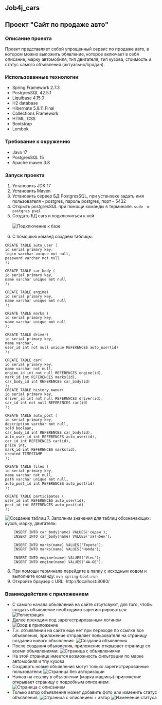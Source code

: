 ## Job4j_cars

## Проект "Сайт по продаже авто"

###  Описание проекта

Проект представляет собой упрощенный сервис по продаже авто, в котором можно выложить обявление, которое включает 
в себя описание, марку автомобиля, тип двигателя, тип кузова, стоимость и статус самого объявления (актуально/продан).


### Использованные технологии
* Spring Framework 2.7.3
* PostgresSQL 42.5.1
* Liquibase 4.15.0
* H2 database
* Hibernate 5.6.11.Final
* Collections Framework
* HTML, CSS
* Bootstrap
* Lombok

### Требование к окружению
* Java 17
* PostgresSQL 15
* Apache maven 3.8

### Запуск проекта
1. Установить JDK 17
2. Установить Maven
3. Установить сервер БД PostgresSQL, при установке задать имя пользователя - postgres, пароль postgres, порт - 5432
4. Открыть postgresSQL при помощи команды в терминале: 
``sudo -u postgres psql``
5. Создать БД cars и подключиться к ней<br><br>
![Подключение к базе](img/connectioncreate.png)<br><br>
6. С помощью команд создаем таблицы:
```postgres-sql 
CREATE TABLE auto_user (
id serial primary key,
login varchar unique not null,
password varchar not null
);

CREATE TABLE car_body (
id serial primary key,
name varchar unique not null
);

CREATE TABLE engine(
id serial primary key,
name varchar unique not null
);

CREATE TABLE marks (
id serial primary key,
name varchar unique not null
);

CREATE TABLE driver(
id serial primary key,
name varchar,
user_id int not null unique REFERENCES auto_user(id)
);

CREATE TABLE car(
id serial primary key,
name varchar not null,
engine_id int not null REFERENCES engine(id),
mark_id int REFERENCES marks(id),
car_body_id int REFERENCES car_body(id)
);
CREATE TABLE history_owner(
id serial primary key,
driver_id int not null REFERENCES driver(id),
car_id int not null REFERENCES car(id)
);

CREATE TABLE auto_post (
id serial primary key,
description varchar not null,
sold boolean,
car_body_id int REFERENCES car_body(id),
auto_user_id int REFERENCES auto_user(id),
car_id int REFERENCES car(id),
price int,
mark_id int REFERENCES marks(id),
created TIMESTAMP
);

CREATE TABLE files (
id serial primary key,
name varchar not null,
path varchar unique not null,
auto_post_id int REFERENCES auto_post(id)
);

CREATE TABLE participates (
user_id int REFERENCES auto_user(id),
post_id int REFERENCES auto_post(id)
); 
  ```
![Создание таблиц](img/createtables.png)
7. Заполним значения для таблиц обозначающих: кузов, марку, двигатель:
```postgres-sql
    INSERT INTO car_body(name) VALUES('седан');
    INSERT INTO car_body(name) VALUES('хэтчбек');
    
    INSERT INTO marks(name) VALUES('Toyota');
    INSERT INTO marks(name) VALUES('Honda');
    
    INSERT INTO engine(name) VALUES('Vtec');
    INSERT INTO engine(name) VALUES('4A-GE');
```
8. При помощи терминала перейдите в папку с исходным кодом и выполните команду:
``mvn spring-boot:run``
9. Откройте браузер с URL: http://localhost:8080/

### Взаимодействие с приложением 
* С самого начала объявлений на сайте отсутсвуют, для того, чтобы создать объявление необходимо зарегистрироваться:
![Регистрация](img/registration.png)
* Далее проходим под зарегестрированным логином 
![Вход в приложение](img/login.png)
* Т.к. объявлений на сайте еще нет при переходе по ссылке все объявления, приложение отправляет пользователя 
на страницу создания нового объявления:
![Создания объявления](img/create.png)
* После создания объявления, приложение открывает страницу со всеми объявлениями:
![Страница с объявлениями](img/aftercreation.png)
* На этой странице имеется возможность фильтрации по марке автомобиля и тпу кузова
* Создавать новые объявления могут только зарегистрированные пользователи:
![Страница без авторизации](img/pagewithnocreation.png)
* Нажав на ссылку в объявлении (марка машины) приложение открывает страницу с подробным описанием:
![Страница с описанием](img/lookpage.png)
* Только автор объявления может добавить фото или изменить статус объявления:
![Страница с описанием + автор](img/edit.png)
![Изменение статуса](img/sold.png)